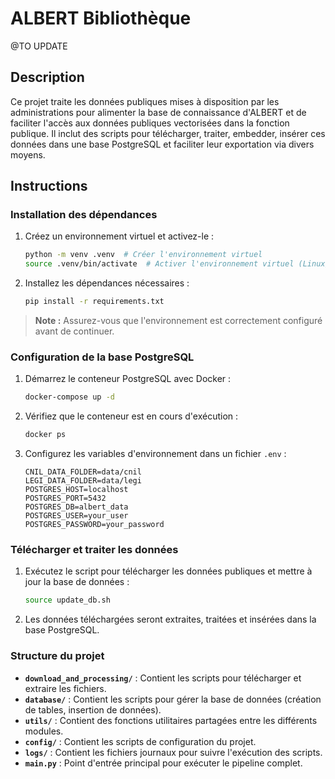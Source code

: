 # ALBERT Bibliothèque
@TO UPDATE
## Description

Ce projet traite les données publiques mises à disposition par les administrations pour alimenter la base de connaissance d'ALBERT et de faciliter l'accès aux données publiques vectorisées dans la fonction publique. 
Il inclut des scripts pour télécharger, traiter, embedder, insérer ces données dans une base PostgreSQL et faciliter leur exportation via divers moyens.

## Instructions

### Installation des dépendances

1. Créez un environnement virtuel et activez-le :
   ```bash
   python -m venv .venv  # Créer l'environnement virtuel
   source .venv/bin/activate  # Activer l'environnement virtuel (Linux/Mac)
   ```

2. Installez les dépendances nécessaires :
   ```bash
   pip install -r requirements.txt
   ```

> **Note :** Assurez-vous que l'environnement est correctement configuré avant de continuer.

### Configuration de la base PostgreSQL

1. Démarrez le conteneur PostgreSQL avec Docker :
   ```bash
   docker-compose up -d
   ```

2. Vérifiez que le conteneur est en cours d'exécution :
   ```bash
   docker ps
   ```

3. Configurez les variables d'environnement dans un fichier `.env` :
   ```plaintext
   CNIL_DATA_FOLDER=data/cnil
   LEGI_DATA_FOLDER=data/legi
   POSTGRES_HOST=localhost
   POSTGRES_PORT=5432
   POSTGRES_DB=albert_data
   POSTGRES_USER=your_user
   POSTGRES_PASSWORD=your_password
   ```

### Télécharger et traiter les données

1. Exécutez le script pour télécharger les données publiques et mettre à jour la base de données :
   ```bash
   source update_db.sh
   ```

2. Les données téléchargées seront extraites, traitées et insérées dans la base PostgreSQL.

### Structure du projet

- **`download_and_processing/`** : Contient les scripts pour télécharger et extraire les fichiers.
- **`database/`** : Contient les scripts pour gérer la base de données (création de tables, insertion de données).
- **`utils/`** : Contient des fonctions utilitaires partagées entre les différents modules.
- **`config/`** : Contient les scripts de configuration du projet.
- **`logs/`** : Contient les fichiers journaux pour suivre l'exécution des scripts.
- **`main.py`** : Point d'entrée principal pour exécuter le pipeline complet.

